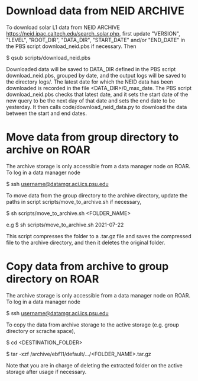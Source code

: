 # Download data from NEID ARCHIVE
 
To download solar L1 data from NEID ARCHIVE https://neid.ipac.caltech.edu/search_solar.php, first update "VERSION", "LEVEL", "ROOT_DIR", "DATA_DIR", "START_DATE" and/or "END_DATE" in the PBS script download_neid.pbs if necessary. Then

$ qsub scripts/download_neid.pbs

Downloaded data will be saved to DATA_DIR defined in the PBS script download_neid.pbs, 
grouped by date, and the output logs will be saved to the directory logs/.
The latest date for which the NEID data has been downloaded is recorded in the file 
<DATA_DIR>/0_max_date. The PBS script download_neid.pbs
checks that latest date, and it sets the start date of the new query to be the next day of that date 
and sets the end date to be yesterday. It then calls code/download_neid_data.py to download the data
between the start and end dates.

# Move data from group directory to archive on ROAR

The archive storage is only accessible from a data manager node on ROAR. To log in a data manager node

$ ssh username@datamgr.aci.ics.psu.edu

To move data from the group directory to the archive directory, update the paths in script
scripts/move_to_archive.sh if necessary,

$ sh scripts/move_to_archive.sh <FOLDER_NAME>

e.g $ sh scripts/move_to_archive.sh 2021-07-22

This script compresses the folder to a .tar.gz file and saves the compressed file to the archive directory,
and then it deletes the original folder. 

# Copy data from archive to group directory on ROAR

The archive storage is only accessible from a data manager node on ROAR. To log in a data manager node

$ ssh username@datamgr.aci.ics.psu.edu

To copy the data from archive storage to the active storage
(e.g. group directory or scrache space),

$ cd <DESTINATION_FOLDER>

$ tar -xzf /archive/ebf11/default/.../<FOLDER_NAME>.tar.gz

Note that you are in charge of deleting the extracted folder on the active storage after usage if necessary.
